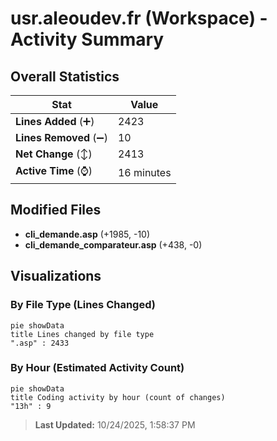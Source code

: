 # usr.aleoudev.fr (Workspace) - Activity Summary 

## Overall Statistics

| Stat                   | Value                                                             |
| ---------------------- | ----------------------------------------------------------------- |
| **Lines Added** (➕)   | 2423                                          |
| **Lines Removed** (➖) | 10                                        |
| **Net Change** (↕)    | 2413                |
| **Active Time** (⌚)   | 16 minutes |


## Modified Files
- **cli_demande.asp** (+1985, -10)
- **cli_demande_comparateur.asp** (+438, -0)

## Visualizations

### By File Type (Lines Changed)

```mermaid
pie showData
title Lines changed by file type
".asp" : 2433
```

### By Hour (Estimated Activity Count)

```mermaid
pie showData
title Coding activity by hour (count of changes)
"13h" : 9
```


> **Last Updated:** 10/24/2025, 1:58:37 PM
